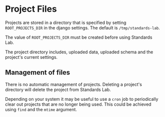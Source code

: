 # Project Files

Projects are stored in a directory that is specified by setting `ROOT_PROJECTS_DIR` in the django settings. The default is `/tmp/standards-lab`.

The value of `ROOT_PROJECTS_DIR` must be created before using Standards Lab.

The project directory includes, uploaded data, uploaded schema and the project's current settings.

## Management of files

There is no automatic management of projects. Deleting a project's directory will delete the project from Standards Lab.

Depending on your system it may be useful to use a `cron` job to periodically clear out projects that are no longer being used. This could be achieved using `find` and the `mtime` argument.
